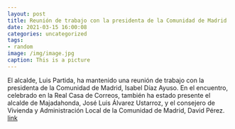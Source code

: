 ```yaml
---
layout: post
title: Reunión de trabajo con la presidenta de la Comunidad de Madrid
date: 2021-03-15 16:00:08
categories: uncategorized
tags:
- random
image: /img/image.jpg
caption: This is a picture
---
```

El alcalde, Luis Partida, ha mantenido una reunión de trabajo con la presidenta de la Comunidad de Madrid, Isabel Díaz Ayuso. En el encuentro, celebrado en la Real Casa de Correos, también ha estado presente el alcalde de Majadahonda, José Luis Álvarez Ustarroz, y el consejero de Vivienda y Administración Local de la Comunidad de Madrid, David Pérez. [link](https://www.ayto-villacanada.es/tu-ayuntamiento/reunion-de-trabajo-con-la-presidenta-de-la-comunidad-de-madrid/)
